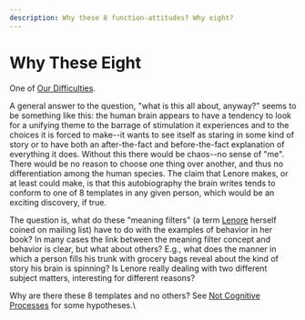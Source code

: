 ```yaml
---
description: Why these 8 function-attitudes? Why eight?
---
```


# Why These Eight

One of [Our Difficulties](./).

A general answer to the question, "what is this all about, anyway?" seems to be something like this: the human brain appears to have a tendency to look for a unifying theme to the barrage of stimulation it experiences and to the choices it is forced to make--it wants to see itself as staring in some kind of story or to have both an after-the-fact and before-the-fact explanation of everything it does. Without this there would be chaos--no sense of "me". There would be no reason to choose one thing over another, and thus no differentiation among the human species. The claim that Lenore makes, or at least could make, is that this autobiography the brain writes tends to conform to one of 8 templates in any given person, which would be an exciting discovery, if true.

The question is, what do these "meaning filters" (a term [Lenore](../../people-and-systems/lenore-thomson.md) herself coined on mailing list) have to do with the examples of behavior in her book? In many cases the link between the meaning filter concept and behavior is clear, but what about others? E.g., what does the manner in which a person fills his trunk with grocery bags reveal about the kind of story his brain is spinning? Is Lenore really dealing with two different subject matters, interesting for different reasons?

Why are there these 8 templates and no others? See [Not Cognitive Processes](../../exegeses-and-hypotheses/not-personality/not-cognitive-processes.md) for some hypotheses.\
